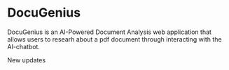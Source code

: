 # DocuGenius

DocuGenius is an AI-Powered Document Analysis web application that allows users to researh about a pdf document through interacting with the AI-chatbot.

New updates
